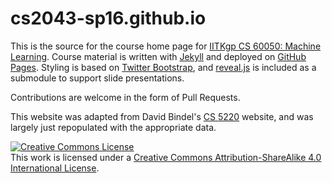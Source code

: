 # cs2043-sp16.github.io

This is the source for the course home page for
[IITKgp CS 60050: Machine Learning][cs60050].
Course material is written with [Jekyll][jekyll] and deployed on
[GitHub Pages][gh-pages].  Styling is based on
[Twitter Bootstrap][bootstrap], and [reveal.js][reveal] is included as
a submodule to support slide presentations.

Contributions are welcome in the form of Pull Requests.

This website was adapted from David Bindel's [CS 5220][cs5220] website,
and was largely just repopulated with the appropriate data.

[cs60050]: http://cs60050.github.io/
[cs5220]: http://cornell-cs5220-f15.github.io/
[jekyll]: http://jekyllrb.com/
[gh-pages]: http://jekyllrb.com/docs/github-pages/
[bootstrap]: http://getbootstrap.com/
[reveal]: https://github.com/hakimel/reveal.js/

<a rel="license" href="http://creativecommons.org/licenses/by-sa/4.0/"><img alt="Creative Commons License" style="border-width:0" src="https://i.creativecommons.org/l/by-sa/4.0/88x31.png" /></a><br />This work is licensed under a <a rel="license" href="http://creativecommons.org/licenses/by-sa/4.0/">Creative Commons Attribution-ShareAlike 4.0 International License</a>.

